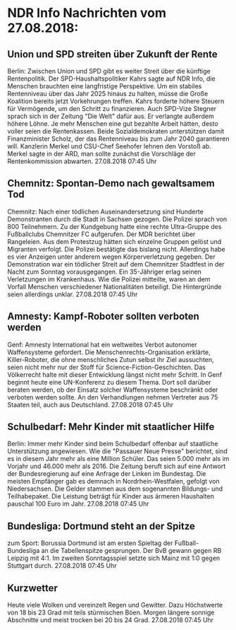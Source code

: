# NDR Info Nachrichten vom 27.08.2018:


## Union und SPD streiten über Zukunft der Rente
Berlin: Zwischen Union und SPD gibt es weiter Streit über die künftige Rentenpolitik. Der SPD-Haushaltspolitiker Kahrs sagte auf NDR Info, die Menschen brauchten eine langfristige Perspektive. Um ein stabiles Rentenniveau über das Jahr 2025 hinaus zu halten, müsse die Große Koalition bereits jetzt Vorkehrungen treffen. Kahrs forderte höhere Steuern für Vermögende, um den Schritt zu finanzieren. Auch SPD-Vize Stegner sprach sich in der Zeitung "Die Welt" dafür aus. Er verlangte außerdem höhere Löhne. Je mehr Menschen eine gut bezahlte Arbeit hätten, desto voller seien die Rentenkassen. Beide Sozialdemokraten unterstützen damit Finanzminister Scholz, der das Rentenniveau bis zum Jahr 2040 garantieren will. Kanzlerin Merkel und CSU-Chef Seehofer lehnen den Vorstoß ab. Merkel sagte in der ARD, man sollte zunächst die Vorschläge der Rentenkommission abwarten. 27.08.2018 07:45 Uhr 

## Chemnitz: Spontan-Demo nach gewaltsamem Tod
Chemnitz: Nach einer tödlichen Auseinandersetzung sind Hunderte Demonstranten durch die Stadt in Sachsen gezogen. Die Polizei sprach von 800 Teilnehmern. Zu der Kundgebung hatte eine rechte Ultra-Gruppe des Fußballclubs Chemnitzer FC aufgerufen. Der MDR berichtet über Rangeleien. Aus dem Protestzug hätten sich einzelne Gruppen gelöst und Migranten verfolgt. Die Polizei bestätigte das bislang nicht. Allerdings habe es vier Anzeigen unter anderem wegen Körperverletzung gegeben. Der Demonstration war ein tödlicher Streit auf dem Chemnitzer Stadtfest in der Nacht zum Sonntag vorausgegangen. Ein 35-Jähriger erlag seinen Verletzungen im Krankenhaus. Wie die Polizei mitteilte, waren an dem Vorfall Menschen verschiedener Nationalitäten beteiligt. Die Hintergründe seien allerdings unklar. 27.08.2018 07:45 Uhr 

## Amnesty: Kampf-Roboter sollten verboten werden
Genf:      Amnesty International hat ein weltweites Verbot autonomer Waffensysteme gefordert. Die Menschenrechts-Organisation erklärte, Killer-Roboter, die ohne menschliches Zutun selbst ihr Ziel aussuchten, seien nicht mehr nur der Stoff für Science-Fiction-Geschichten. Das Völkerrecht halte mit dieser Entwicklung längst nicht mehr Schritt. In Genf beginnt heute eine UN-Konferenz zu diesem Thema. Dort soll darüber beraten werden, ob der Einsatz solcher Waffensysteme beschränkt oder verboten werden sollte. An den Verhandlungen nehmen Vertreter aus 75 Staaten teil, auch aus Deutschland. 27.08.2018 07:45 Uhr 

## Schulbedarf: Mehr Kinder mit staatlicher Hilfe
Berlin: Immer mehr Kinder sind beim Schulbedarf offenbar auf staatliche Unterstützung angewiesen. Wie die "Passauer Neue Presse" berichtet, sind es in diesem Jahr mehr als eine Million Schüler. Das seien 5.000 mehr als im Vorjahr und 46.000 mehr als 2016. Die Zeitung beruft sich auf eine Antwort der Bundesregierung auf eine Anfrage der Linken im Bundestag. Die meisten Empfänger gab es demnach in Nordrhein-Westfalen, gefolgt von Niedersachsen. Die Gelder stammen aus dem sogenannten Bildungs- und Teilhabepaket. Die Leistung beträgt für Kinder aus ärmeren Haushalten pauschal 100 Euro im Jahr. 27.08.2018 07:45 Uhr 

## Bundesliga: Dortmund steht an der Spitze
zum Sport:   Borussia Dortmund ist am ersten Spieltag der Fußball-Bundesliga an die Tabellenspitze gesprungen. Der BvB gewann gegen RB Leipzig mit 4:1. Im zweiten Sonntagsspiel setzte sich Mainz mit 1:0 gegen Stuttgart durch. 27.08.2018 07:45 Uhr 

## Kurzwetter
Heute viele Wolken und vereinzelt Regen und Gewitter. Dazu Höchstwerte von 18 bis 23 Grad mit teils stürmischen Böen. Morgen längere sonnige Abschnitte und meist trocken bei 20 bis 24 Grad. 27.08.2018 07:45 Uhr 
